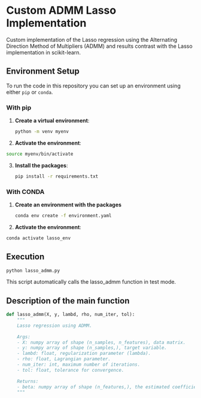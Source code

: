 # Custom ADMM Lasso Implementation

Custom implementation of the Lasso regression using the Alternating Direction Method of Multipliers (ADMM) and results contrast with the Lasso implementation in scikit-learn.

## Environment Setup

To run the code in this repository you can set up an environment using either `pip` or `conda`.

### With pip

1. **Create a virtual environment**:
   ```bash
   python -m venv myenv
   ```
2. **Activate the environment**:
  ```bash
  source myenv/bin/activate
  ```
3. **Install the packages**:
   ```bash
   pip install -r requirements.txt
   ```
### With CONDA

1. **Create an environment with the packages**
   ```bash
   conda env create -f environment.yaml
   ```
2. **Activate the environment**:
  ```bash
  conda activate lasso_env
  ```


## Execution

```bash
python lasso_admm.py
```
This script automatically calls the lasso_admm function in test mode.

## Description of the main function

```python
def lasso_admm(X, y, lambd, rho, num_iter, tol):
    """
    Lasso regression using ADMM.
    
    Args:
    - X: numpy array of shape (n_samples, n_features), data matrix.
    - y: numpy array of shape (n_samples,), target variable.
    - lambd: float, regularization parameter (lambda).
    - rho: float, Lagrangian parameter.
    - num_iter: int, maximum number of iterations.
    - tol: float, tolerance for convergence.
    
    Returns:
    - beta: numpy array of shape (n_features,), the estimated coefficients.
    """
```
